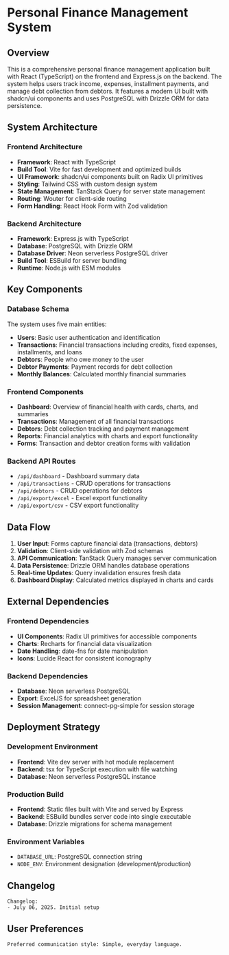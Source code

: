 # Personal Finance Management System

## Overview

This is a comprehensive personal finance management application built with React (TypeScript) on the frontend and Express.js on the backend. The system helps users track income, expenses, installment payments, and manage debt collection from debtors. It features a modern UI built with shadcn/ui components and uses PostgreSQL with Drizzle ORM for data persistence.

## System Architecture

### Frontend Architecture
- **Framework**: React with TypeScript
- **Build Tool**: Vite for fast development and optimized builds
- **UI Framework**: shadcn/ui components built on Radix UI primitives
- **Styling**: Tailwind CSS with custom design system
- **State Management**: TanStack Query for server state management
- **Routing**: Wouter for client-side routing
- **Form Handling**: React Hook Form with Zod validation

### Backend Architecture
- **Framework**: Express.js with TypeScript
- **Database**: PostgreSQL with Drizzle ORM
- **Database Driver**: Neon serverless PostgreSQL driver
- **Build Tool**: ESBuild for server bundling
- **Runtime**: Node.js with ESM modules

## Key Components

### Database Schema
The system uses five main entities:
- **Users**: Basic user authentication and identification
- **Transactions**: Financial transactions including credits, fixed expenses, installments, and loans
- **Debtors**: People who owe money to the user
- **Debtor Payments**: Payment records for debt collection
- **Monthly Balances**: Calculated monthly financial summaries

### Frontend Components
- **Dashboard**: Overview of financial health with cards, charts, and summaries
- **Transactions**: Management of all financial transactions
- **Debtors**: Debt collection tracking and payment management
- **Reports**: Financial analytics with charts and export functionality
- **Forms**: Transaction and debtor creation forms with validation

### Backend API Routes
- `/api/dashboard` - Dashboard summary data
- `/api/transactions` - CRUD operations for transactions
- `/api/debtors` - CRUD operations for debtors
- `/api/export/excel` - Excel export functionality
- `/api/export/csv` - CSV export functionality

## Data Flow

1. **User Input**: Forms capture financial data (transactions, debtors)
2. **Validation**: Client-side validation with Zod schemas
3. **API Communication**: TanStack Query manages server communication
4. **Data Persistence**: Drizzle ORM handles database operations
5. **Real-time Updates**: Query invalidation ensures fresh data
6. **Dashboard Display**: Calculated metrics displayed in charts and cards

## External Dependencies

### Frontend Dependencies
- **UI Components**: Radix UI primitives for accessible components
- **Charts**: Recharts for financial data visualization
- **Date Handling**: date-fns for date manipulation
- **Icons**: Lucide React for consistent iconography

### Backend Dependencies
- **Database**: Neon serverless PostgreSQL
- **Export**: ExcelJS for spreadsheet generation
- **Session Management**: connect-pg-simple for session storage

## Deployment Strategy

### Development Environment
- **Frontend**: Vite dev server with hot module replacement
- **Backend**: tsx for TypeScript execution with file watching
- **Database**: Neon serverless PostgreSQL instance

### Production Build
- **Frontend**: Static files built with Vite and served by Express
- **Backend**: ESBuild bundles server code into single executable
- **Database**: Drizzle migrations for schema management

### Environment Variables
- `DATABASE_URL`: PostgreSQL connection string
- `NODE_ENV`: Environment designation (development/production)

## Changelog

```
Changelog:
- July 06, 2025. Initial setup
```

## User Preferences

```
Preferred communication style: Simple, everyday language.
```